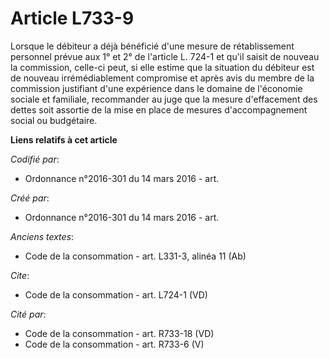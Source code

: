 # Article L733-9

Lorsque le débiteur a déjà bénéficié d'une mesure de rétablissement personnel prévue aux 1° et 2° de l'article L. 724-1 et
qu'il saisit de nouveau la commission, celle-ci peut, si elle estime que la situation du débiteur est de nouveau
irrémédiablement compromise et après avis du membre de la commission justifiant d'une expérience dans le domaine de
l'économie sociale et familiale, recommander au juge que la mesure d'effacement des dettes soit assortie de la mise en place
de mesures d'accompagnement social ou budgétaire.

**Liens relatifs à cet article**

_Codifié par_:

  - Ordonnance n°2016-301 du 14 mars 2016 - art.

_Créé par_:

  - Ordonnance n°2016-301 du 14 mars 2016 - art.

_Anciens textes_:

  - Code de la consommation - art. L331-3, alinéa 11 (Ab)

_Cite_:

  - Code de la consommation - art. L724-1 (VD)

_Cité par_:

  - Code de la consommation - art. R733-18 (VD)
  - Code de la consommation - art. R733-6 (V)
